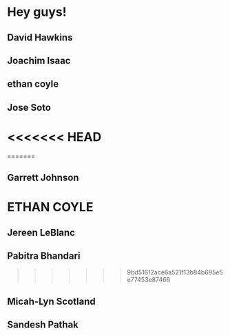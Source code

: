 # Hey guys!

## David Hawkins
## Joachim Isaac
## ethan coyle
## Jose Soto
<<<<<<< HEAD
=======
=======
## Garrett Johnson
# ETHAN COYLE
## Jereen LeBlanc
## Pabitra Bhandari
>>>>>>> 9bd51612ace6a521f13b84b695e5e77453e87466
## Micah-Lyn Scotland
## Sandesh Pathak

